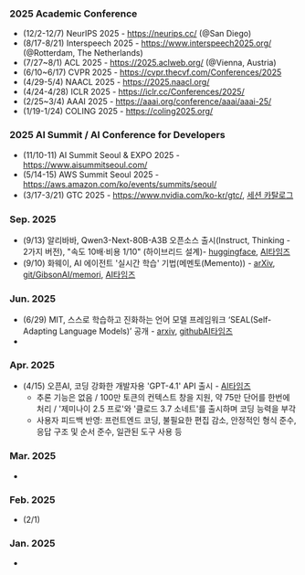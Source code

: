 
### 2025 Academic Conference 
* (12/2-12/7) NeurIPS 2025 - https://neurips.cc/ (@San Diego)
* (8/17-8/21) Interspeech 2025 - https://www.interspeech2025.org/ (@Rotterdam, The Netherlands)
* (7/27~8/1) ACL 2025 - https://2025.aclweb.org/ (@Vienna, Austria)
* (6/10~6/17) CVPR 2025 - https://cvpr.thecvf.com/Conferences/2025
* (4/29-5/4) NAACL 2025 - https://2025.naacl.org/
* (4/24-4/28) ICLR 2025 - https://iclr.cc/Conferences/2025/ 
* (2/25~3/4) AAAI 2025 - https://aaai.org/conference/aaai/aaai-25/ 
* (1/19-1/24) COLING 2025 - https://coling2025.org/
 
### 2025 AI Summit / AI Conference for Developers
* (11/10-11) AI Summit Seoul & EXPO 2025 - https://www.aisummitseoul.com/
* (5/14-15) AWS Summit Seoul 2025 - https://aws.amazon.com/ko/events/summits/seoul/ 
* (3/17-3/21) GTC 2025 - https://www.nvidia.com/ko-kr/gtc/, [세션 카탈로그](https://www.nvidia.com/ko-kr/gtc/session-catalog/)

### Sep. 2025 
* (9/13) 알리바바, Qwen3-Next-80B-A3B 오픈소스 출시(Instruct, Thinking - 2가지 버전), "속도 10배·비용 1/10" (하이브리드 설계)- [huggingface](https://huggingface.co/collections/Qwen/qwen3-next-68c25fd6838e585db8eeea9d), [AI타임즈](https://www.aitimes.com/news/articleView.html?idxno=202391)
* (9/10) 화웨이, AI 에이전트 '실시간 학습' 기법(메멘토(Memento)) - [arXiv](https://arxiv.org/abs/2508.16153), [git/GibsonAI/memori](https://github.com/GibsonAI/memori), [AI타임즈](https://www.aitimes.com/news/articleView.html?idxno=202259)

### Jun. 2025 
* (6/29) MIT, 스스로 학습하고 진화하는 언어 모델 프레임워크 ‘SEAL(Self-Adapting Language Models)’ 공개 - [arxiv](https://arxiv.org/pdf/2506.10943), [github](https://github.com/Continual-Intelligence)[AI타임즈](https://www.aitimes.com/news/articleView.html?idxno=200039)
* 
### Apr. 2025 
* (4/15) 오픈AI, 코딩 강화한 개발자용 'GPT-4.1' API 출시 - [AI타임즈](https://www.aitimes.com/news/articleView.html?idxno=169619)
  - 추론 기능은 없음 / 100만 토큰의 컨텍스트 창을 지원, 약 75만 단어를 한번에 처리 / '제미나이 2.5 프로'와 '클로드 3.7 소네트'를 출시하며 코딩 능력을 부각
  - 사용자 피드백 반영: 프런트엔드 코딩, 불필요한 편집 감소, 안정적인 형식 준수, 응답 구조 및 순서 준수, 일관된 도구 사용 등

### Mar. 2025 
*  

### Feb. 2025
* (2/1)

### Jan. 2025
* 
